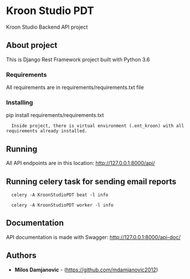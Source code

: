 # Kroon Studio PDT

Kroon Studio Backend API project

## About project

This is Django Rest Framework project built with Python 3.6

### Requirements

All requirements are in requirements/requirements.txt file


### Installing

pip install requirements/requirements.txt

```
  Inside project, there is virtual environment (.ent_kroon) with all requirements already installed.
```

## Running

  All API endpoints are in this location: http://127.0.0.1:8000/api/
     
## Running celery task for sending email reports
```  
  celery -A KroonStudioPDT beat -l info
  
  celery -A KroonStudioPDT worker -l info
```  
 
## Documentation

  API documentation is made with Swagger: http://127.0.0.1:8000/api-doc/

## Authors

* **Milos Damjanovic** - (https://github.com/mdamjanovic2012)
